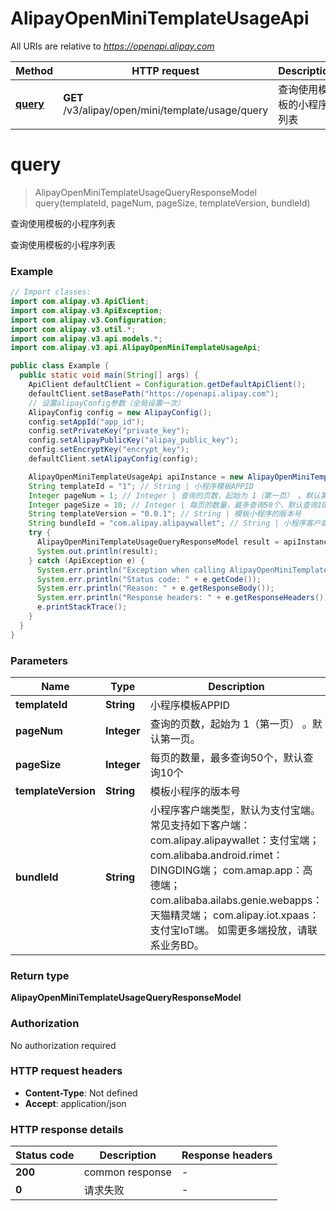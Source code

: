 # AlipayOpenMiniTemplateUsageApi

All URIs are relative to *https://openapi.alipay.com*

| Method | HTTP request | Description |
|------------- | ------------- | -------------|
| [**query**](AlipayOpenMiniTemplateUsageApi.md#query) | **GET** /v3/alipay/open/mini/template/usage/query | 查询使用模板的小程序列表 |


<a name="query"></a>
# **query**
> AlipayOpenMiniTemplateUsageQueryResponseModel query(templateId, pageNum, pageSize, templateVersion, bundleId)

查询使用模板的小程序列表

查询使用模板的小程序列表

### Example
```java
// Import classes:
import com.alipay.v3.ApiClient;
import com.alipay.v3.ApiException;
import com.alipay.v3.Configuration;
import com.alipay.v3.util.*;
import com.alipay.v3.api.models.*;
import com.alipay.v3.api.AlipayOpenMiniTemplateUsageApi;

public class Example {
  public static void main(String[] args) {
    ApiClient defaultClient = Configuration.getDefaultApiClient();
    defaultClient.setBasePath("https://openapi.alipay.com");
    // 设置alipayConfig参数（全局设置一次）
    AlipayConfig config = new AlipayConfig();
    config.setAppId("app_id");
    config.setPrivateKey("private_key");
    config.setAlipayPublicKey("alipay_public_key");
    config.setEncryptKey("encrypt_key");
    defaultClient.setAlipayConfig(config);

    AlipayOpenMiniTemplateUsageApi apiInstance = new AlipayOpenMiniTemplateUsageApi(defaultClient);
    String templateId = "1"; // String | 小程序模板APPID
    Integer pageNum = 1; // Integer | 查询的页数，起始为 1（第一页） 。默认第一页。
    Integer pageSize = 10; // Integer | 每页的数量，最多查询50个，默认查询10个
    String templateVersion = "0.0.1"; // String | 模板小程序的版本号
    String bundleId = "com.alipay.alipaywallet"; // String | 小程序客户端类型，默认为支付宝端。常见支持如下客户端： com.alipay.alipaywallet：支付宝端； com.alibaba.android.rimet：DINGDING端； com.amap.app：高德端； com.alibaba.ailabs.genie.webapps：天猫精灵端； com.alipay.iot.xpaas：支付宝IoT端。 如需更多端投放，请联系业务BD。
    try {
      AlipayOpenMiniTemplateUsageQueryResponseModel result = apiInstance.query(templateId, pageNum, pageSize, templateVersion, bundleId);
      System.out.println(result);
    } catch (ApiException e) {
      System.err.println("Exception when calling AlipayOpenMiniTemplateUsageApi#query");
      System.err.println("Status code: " + e.getCode());
      System.err.println("Reason: " + e.getResponseBody());
      System.err.println("Response headers: " + e.getResponseHeaders());
      e.printStackTrace();
    }
  }
}
```

### Parameters

| Name | Type | Description  | Notes |
|------------- | ------------- | ------------- | -------------|
| **templateId** | **String**| 小程序模板APPID | [optional] |
| **pageNum** | **Integer**| 查询的页数，起始为 1（第一页） 。默认第一页。 | [optional] |
| **pageSize** | **Integer**| 每页的数量，最多查询50个，默认查询10个 | [optional] |
| **templateVersion** | **String**| 模板小程序的版本号 | [optional] |
| **bundleId** | **String**| 小程序客户端类型，默认为支付宝端。常见支持如下客户端： com.alipay.alipaywallet：支付宝端； com.alibaba.android.rimet：DINGDING端； com.amap.app：高德端； com.alibaba.ailabs.genie.webapps：天猫精灵端； com.alipay.iot.xpaas：支付宝IoT端。 如需更多端投放，请联系业务BD。 | [optional] |

### Return type

**AlipayOpenMiniTemplateUsageQueryResponseModel**

### Authorization

No authorization required

### HTTP request headers

 - **Content-Type**: Not defined
 - **Accept**: application/json

### HTTP response details
| Status code | Description | Response headers |
|-------------|-------------|------------------|
| **200** | common response |  -  |
| **0** | 请求失败 |  -  |

